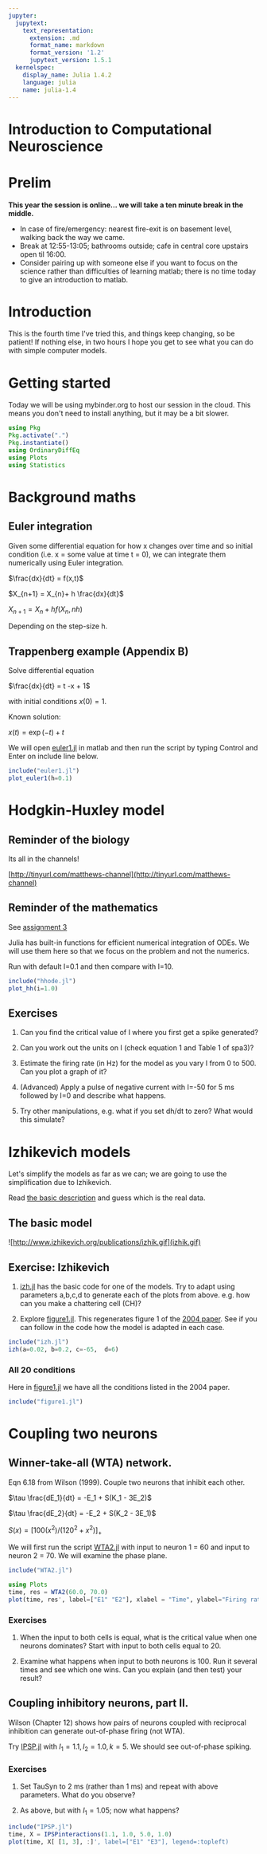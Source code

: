 ```yaml
---
jupyter:
  jupytext:
    text_representation:
      extension: .md
      format_name: markdown
      format_version: '1.2'
      jupytext_version: 1.5.1
  kernelspec:
    display_name: Julia 1.4.2
    language: julia
    name: julia-1.4
---
```


# Introduction to Computational Neuroscience

# Prelim

**This year the session is online... we will take a ten minute break in
the middle.**

<!-- - Tick/add your name on the sign-up sheet. -->
- In case of fire/emergency: nearest fire-exit is on basement level, walking
back the way we came.
- Break at 12:55-13:05; bathrooms outside; cafe in central core
upstairs open til 16:00.
- Consider pairing up with someone else if you want to focus on the
science rather than difficulties of learning matlab; there is no time
today to give an introduction to matlab.

# Introduction

This is the fourth time I've tried this, and things keep changing, so
be patient!  If nothing else, in two hours I hope you get to see what
you can do with simple computer models.

# Getting started

Today we will be using mybinder.org to host our session in the cloud.
This means you don't need to install anything, but it may be a bit slower.

```julia
using Pkg
Pkg.activate(".")
Pkg.instantiate()
using OrdinaryDiffEq
using Plots
using Statistics
```

<!-- #region -->

# Background maths


## Euler integration

Given some differential equation for how x changes over time and so
initial condition (i.e. x = some value at time t = 0), we can
integrate them numerically using Euler integration.

$\frac{dx}{dt} = f(x,t)$

$X_{n+1} = X_{n}+ h \frac{dx}{dt}$

$X_{n+1} = X_{n}+ h f(X_{n}, nh)$

Depending on the step-size h.

## Trappenberg example (Appendix B)

Solve differential equation

$\frac{dx}{dt} = t -x + 1$

with initial conditions $x(0) = 1$.

Known solution:

$x(t) = \exp(-t) + t$

We will open [euler1.jl](euler1.jl) in matlab and then run the script by
typing Control and Enter on include line below.
<!-- #endregion -->

```julia
include("euler1.jl")
plot_euler1(h=0.1)
```

<!-- #region -->
# Hodgkin-Huxley model


## Reminder of the biology

Its all in the channels!

[http://tinyurl.com/matthews-channel](http://tinyurl.com/matthews-channel)

## Reminder of the mathematics

See [assignment 3](http://www.damtp.cam.ac.uk/user/sje30/teaching/r/spa3-2014.pdf)


Julia has built-in functions for efficient numerical integration of
ODEs.  We will use them here so that we focus on the problem and not the
numerics.
    
Run with default I=0.1 and then compare with I=10.
<!-- #endregion -->

```julia
include("hhode.jl")
plot_hh(i=1.0)
```

## Exercises

1. Can you find the critical value of I where you first get a spike
generated?

2. Can you work out the units on I (check equation 1 and Table 1 of spa3)?

3. Estimate the firing rate (in Hz) for the model as you vary I from 0
   to 500.  Can you plot a graph of it?  
   
   <!-- e.g. see    [hh_plotrate.m](hh_plotrate.m) for a template. -->

4. (Advanced) Apply a pulse of negative current with I=-50
   for 5 ms followed by I=0 and describe what happens.

5. Try other manipulations, e.g. what if you set dh/dt to
   zero?  What would this simulate?
                    
                

<!-- #region -->
# Izhikevich models


Let's simplify the models as far as we can; we are going to use the
simplification due to Izhikevich.

Read
[the basic description](http://www.izhikevich.org/human_brain_simulation/Blue_Brain.htm#models%20of%20spiking%20neurons)
and guess which is the real data.

## The basic model

![http://www.izhikevich.org/publications/izhik.gif](izhik.gif)


## Exercise: Izhikevich

1. [izh.jl](izh.jl) has the basic code for one of the models.  Try to
   adapt using parameters a,b,c,d to generate each of the plots from
   above.  e.g. how can you make a chattering cell (CH)?

2. Explore [figure1.jl](figure1.jl).  This regenerates figure 1 of the
   [2004 paper](http://www.izhikevich.org/publications/whichmod.pdf).
   See if you can follow in the code how the model is adapted in each
   case.
   
<!-- #endregion -->

```julia
include("izh.jl")
izh(a=0.02, b=0.2, c=-65,  d=6)
```

### All 20 conditions

Here in [figure1.jl](figure1.jl) we have all the conditions listed in the 2004 paper.

```julia
include("figure1.jl")
```

<!-- #region -->
# Coupling two neurons


## Winner-take-all (WTA) network.

Eqn 6.18 from Wilson (1999).  Couple two neurons that inhibit each other.

$\tau \frac{dE_1}{dt} = -E_1 + S(K_1 - 3E_2)$

$\tau \frac{dE_2}{dt} = -E_2 + S(K_2 - 3E_1)$

$S(x) = [ 100(x^2) / (120^2 + x^2) ]_+$



We will first run the script [WTA2.jl](WTA2.jl) with input to neuron 1 =
60 and input to neuron 2 = 70.  We will examine the phase plane.
<!-- #endregion -->

```julia
include("WTA2.jl")
```

```julia
using Plots
time, res = WTA2(60.0, 70.0)
plot(time, res', label=["E1" "E2"],	xlabel = "Time", ylabel="Firing rate (Hz)")
```

### Exercises

1. When the input to both cells is equal, what is the critical value
   when one neurons dominates?  Start with input to both cells equal
   to 20.

2. Examine what happens when input to both neurons is 100.  Run it
   several times and see which one wins.  Can you explain (and then
   test) your result?

<!-- #region -->
## Coupling inhibitory neurons, part II.

Wilson (Chapter 12) shows how pairs of neurons coupled with reciprocal
inhibition can generate out-of-phase firing (not WTA).

Try [IPSP.jl](IPSP.jl) with $I_1 = 1.1, I_2=1.0, k=5$.  We should see out-of-phase spiking.


### Exercises

1. Set TauSyn to 2 ms (rather than 1 ms) and repeat with above parameters.  What do you
observe?

2. As above, but with $I_1 = 1.05$; now what happens?

<!-- #endregion -->

```julia
include("IPSP.jl")
time, X = IPSPinteractions(1.1, 1.0, 5.0, 1.0)
plot(time, X[ [1, 3], :]', label=["E1" "E3"], legend=:topleft)
```

